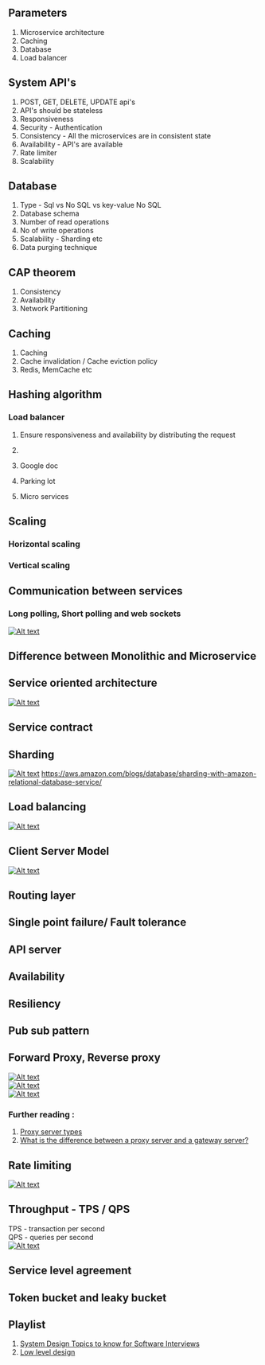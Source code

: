 ## Parameters 
1. Microservice architecture
2. Caching
3. Database
4. Load balancer 

## System API's
1. POST, GET, DELETE, UPDATE api's
2. API's should be stateless
3. Responsiveness 
4. Security - Authentication
5. Consistency - All the microservices are in consistent state
6. Availability - API's are available 
7. Rate limiter
8. Scalability
   
## Database
1. Type - Sql vs No SQL vs key-value No SQL
2. Database schema
3. Number of read operations
4. No of write operations
5. Scalability - Sharding etc
6. Data purging technique

## CAP theorem
1. Consistency
2. Availability
3. Network Partitioning

## Caching
1. Caching 
2. Cache invalidation / Cache eviction policy
2. Redis, MemCache etc

## Hashing algorithm 

### Load balancer
1. Ensure responsiveness and availability by distributing the request
2. 

1. Google doc
2. Parking lot

3. Micro services


## Scaling 
### Horizontal scaling
### Vertical scaling 

## Communication between services
### Long polling, Short polling and web sockets
[![Alt text](https://img.youtube.com/vi/ZBM28ZPlin8/0.jpg)](https://www.youtube.com/watch?v=ZBM28ZPlin8)

## Difference between Monolithic and Microservice


## Service oriented architecture
[![Alt text](https://img.youtube.com/vi/_dFJOSR-aFs/0.jpg)](https://www.youtube.com/watch?v=_dFJOSR-aFs)

## Service contract 

## Sharding
[![Alt text](https://img.youtube.com/vi/hdxdhCpgYo8/0.jpg)](https://www.youtube.com/watch?v=hdxdhCpgYo8)
https://aws.amazon.com/blogs/database/sharding-with-amazon-relational-database-service/

## Load balancing 
[![Alt text](https://img.youtube.com/vi/gMIslJN44P0/0.jpg)](https://www.youtube.com/watch?v=gMIslJN44P0)

## Client Server Model
[![Alt text](https://img.youtube.com/vi/-dSXvLAwXO0/0.jpg)](https://www.youtube.com/watch?v=-dSXvLAwXO0)

## Routing layer


## Single point failure/ Fault tolerance 

## API server

## Availability

## Resiliency


## Pub sub pattern

## Forward Proxy, Reverse proxy
[![Alt text](https://img.youtube.com/vi/xiUmXVcLdCw/0.jpg)](https://www.youtube.com/watch?v=xiUmXVcLdCw)  
[![Alt text](https://img.youtube.com/vi/FyLbwtBIHrA/0.jpg)](https://www.youtube.com/watch?v=FyLbwtBIHrA)  
[![Alt text](https://img.youtube.com/vi/vHQqQBYJtLI/0.jpg)](https://youtu.be/vHQqQBYJtLI)  
### Further reading :
1. [Proxy server types](https://www.ibm.com/docs/en/i/7.2?topic=concepts-proxy-server-types)
2. [What is the difference between a proxy server and a gateway server?](https://serverfault.com/questions/994319/what-is-the-difference-between-a-proxy-server-and-a-gateway-server)

## Rate limiting 
[![Alt text](https://img.youtube.com/vi/9CIjoWPwAhU/0.jpg)](https://www.youtube.com/watch?v=9CIjoWPwAhU)

## Throughput - TPS / QPS
TPS - transaction per second   
QPS - queries per second  
[![Alt text](https://img.youtube.com/vi/84ZLMbHefJI/0.jpg)](https://www.youtube.com/watch?v=84ZLMbHefJI)

## Service level agreement

## Token bucket and leaky bucket

## Playlist
1. [System Design Topics to know for Software Interviews](https://www.youtube.com/playlist?list=PL9nWRykSBSFgkCmkYdEfmXHX71m1UybNL)
2. [Low level design](https://www.youtube.com/channel/UCiz26UeGvcTy4_M3Zhgk7FQ)